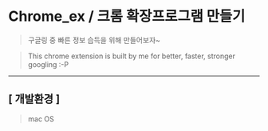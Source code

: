 # Chrome_ex / 크롬 확장프로그램 만들기

> 구글링 중 빠른 정보 습득을 위해 만들어보자~

> This chrome extension is built by me for better, faster, stronger googling :-P

***

## [ 개발환경 ]

> mac OS

>
